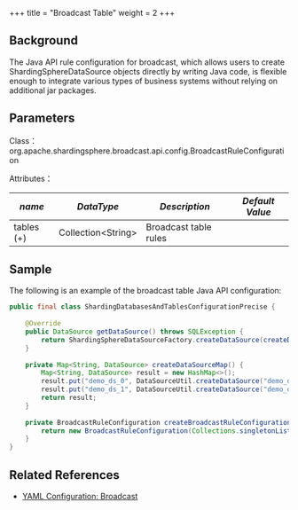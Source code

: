 +++
title = "Broadcast Table"
weight = 2
+++

## Background

The Java API rule configuration for broadcast, which allows users to create ShardingSphereDataSource objects directly by writing Java code, is flexible enough to integrate various types of business systems without relying on additional jar packages.

## Parameters

Class：org.apache.shardingsphere.broadcast.api.config.BroadcastRuleConfiguration

Attributes：

| *name*                                  | *DataType* | *Description*                                    | *Default Value* |
|---------------------------|---------------------------------------------|------------|-------|
| tables (+)                | Collection\<String\> | Broadcast table rules    |       |

## Sample

The following is an example of the broadcast table Java API configuration:

```java
public final class ShardingDatabasesAndTablesConfigurationPrecise {
    
    @Override
    public DataSource getDataSource() throws SQLException {
        return ShardingSphereDataSourceFactory.createDataSource(createDataSourceMap(), Arrays.asList(createBroadcastRuleConfiguration()), new Properties());
    }
    
    private Map<String, DataSource> createDataSourceMap() {
        Map<String, DataSource> result = new HashMap<>();
        result.put("demo_ds_0", DataSourceUtil.createDataSource("demo_ds_0"));
        result.put("demo_ds_1", DataSourceUtil.createDataSource("demo_ds_1"));
        return result;
    }
    
    private BroadcastRuleConfiguration createBroadcastRuleConfiguration() {
        return new BroadcastRuleConfiguration(Collections.singletonList("t_address"));
    }
}
```

## Related References
- [YAML Configuration: Broadcast](/en/user-manual/shardingsphere-jdbc/yaml-config/rules/broadcast/)